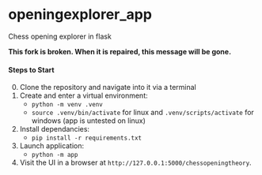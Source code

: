 # openingexplorer_app
Chess opening explorer in flask

**This fork is broken. When it is repaired, this message will be gone.**

#### Steps to Start
0. Clone the repository and navigate into it via a terminal
1. Create and enter  a virtual environment:  
    * `python -m venv .venv`
    * `source .venv/bin/activate` for linux and `.venv/scripts/activate` for windows (app is untested on linux)
2. Install dependancies:
    * `pip install -r requirements.txt`
3. Launch application:
    * `python -m app`
4. Visit the UI in a browser at `http://127.0.0.1:5000/chessopeningtheory`.